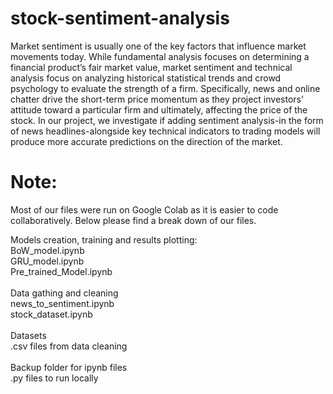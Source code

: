 # stock-sentiment-analysis

Market sentiment is usually one of the key factors that influence market movements today. While fundamental analysis focuses on determining a financial product’s fair market value, market sentiment and technical analysis focus on analyzing historical statistical trends and crowd psychology to evaluate the strength of a firm. Specifically, news and online chatter drive the short-term price momentum as they project investors’ attitude toward a particular firm and ultimately, affecting the price of the stock. In our project, we investigate if adding sentiment analysis-in the form of news headlines-alongside key technical indicators to trading models will produce more accurate predictions on the direction of the market.

# Note:
Most of our files were run on Google Colab as it is easier to code collaboratively. Below please find a break down of our files.

Models creation, training and results plotting:<br />
BoW_model.ipynb<br />
GRU_model.ipynb<br />
Pre_trained_Model.ipynb<br />
<br />
Data gathing and cleaning<br />
news_to_sentiment.ipynb<br />
stock_dataset.ipynb<br />
<br />
Datasets<br />
.csv files from data cleaning<br />
<br />
Backup folder for ipynb files<br />
.py files to run locally<br />




